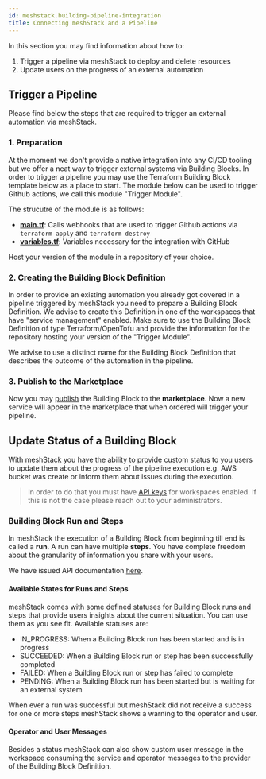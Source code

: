 ```yaml
---
id: meshstack.building-pipeline-integration
title: Connecting meshStack and a Pipeline
---
```


In this section you may find information about how to:

1. Trigger a pipeline via meshStack to deploy and delete resources
2. Update users on the progress of an external automation 

## Trigger a Pipeline

Please find below the steps that are required to trigger an external automation via meshStack.

### 1. Preparation

At the moment we don't provide a native integration into any CI/CD tooling but we offer a neat way to trigger external systems via Building Blocks. In order to trigger a pipeline you may use the Terraform Building Block template below as a place to start. The module below can be used to trigger Github actions, we call this module "Trigger Module".

The strucutre of the module is as follows:

- [**main.tf**](./assets/terraform_examples/pipeline_main): Calls webhooks that are used to trigger Github actions via `terraform apply` and `terraform destroy`
- [**variables.tf**](./assets/terraform_examples/pipeline_var): Variables necessary for the integration with GitHub

Host your version of the module in a repository of your choice.

### 2. Creating the Building Block Definition

In order to provide an existing automation you already got covered in a pipeline triggered by meshStack you need to prepare a Building Block Definition. We advise to create this Definition in one of the workspaces that have "service management" enabled. Make sure to use the Building Block Definition of type Terraform/OpenTofu and provide the information for the repository hosting your version of the "Trigger Module".

We advise to use a distinct name for the Building Block Definition that describes the outcome of the automation in the pipeline.

### 3. Publish to the Marketplace

Now you may [publish](./marketplace.service-management-area.md#publishing) the Building Block to the **marketplace**. Now a new service will appear in the marketplace that when ordered will trigger your pipeline.

## Update Status of a Building Block

With meshStack you have the ability to provide custom status to you users to update them about the progress of the pipeline execution e.g. AWS bucket was create or inform them about issues during the execution. 

> In order to do that you must have [API keys](meshstack.how-to-API-keys.md) for workspaces enabled. If this is not the case please reach out to your administrators.

### Building Block Run and Steps

In meshStack the execution of a Building Block from beginning till end is called a **run**. A run can have multiple **steps**. You have complete freedom about the granularity of information you share with your users.

We have issued API documentation [here](./apis.index.md).

#### Available States for Runs and Steps

meshStack comes with some defined statuses for Building Block runs and steps that provide users insights about the current situation. You can use them as you see fit. Available statuses are:

- IN_PROGRESS: When a Building Block run has been started and is in progress
- SUCCEEDED: When a Building Block run or step has been successfully completed
- FAILED: When a Building Block run or step has failed to complete
- PENDING: When a Building Block run has been started but is waiting for an external system

When ever a run was successful but meshStack did not receive a success for one or more steps meshStack shows a warning to the operator and user.

#### Operator and User Messages

Besides a status meshStack can also show custom user message in the workspace consuming the service and operator messages to the provider of the Building Block Definition.